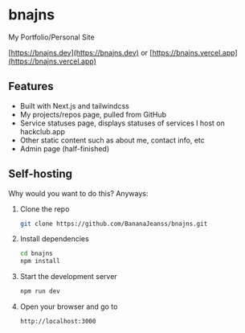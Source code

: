 # bnajns

My Portfolio/Personal Site

[https://bnajns.dev](https://bnajns.dev) or [https://bnajns.vercel.app](https://bnajns.vercel.app)

## Features

- Built with Next.js and tailwindcss
- My projects/repos page, pulled from GitHub
- Service statuses page, displays statuses of services I host on hackclub.app
- Other static content such as about me, contact info, etc
- Admin page (half-finished)

## Self-hosting

Why would you want to do this? Anyways:

1. Clone the repo

   ```bash
   git clone https://github.com/BananaJeanss/bnajns.git
   ```

2. Install dependencies

   ```bash
   cd bnajns
   npm install
   ```

3. Start the development server

   ```bash
   npm run dev
   ```

4. Open your browser and go to

   ```bash
   http://localhost:3000
   ```
